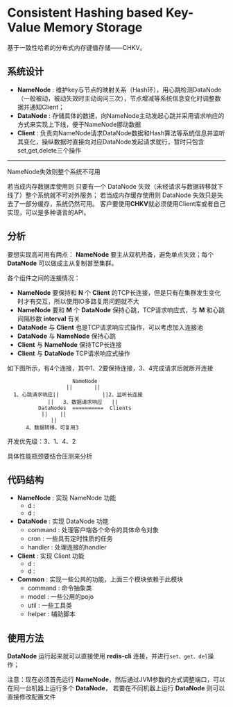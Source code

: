 #  Consistent Hashing based Key-Value Memory Storage  #

基于一致性哈希的分布式内存键值存储——CHKV。


## 系统设计 ##

- **NameNode** : 维护key与节点的映射关系（Hash环），用心跳检测DataNode（一般被动，被动失效时主动询问三次），节点增减等系统信息变化时调整数据并通知Client；
- **DataNode** : 存储具体的数据，向NameNode主动发起心跳并采用请求响应的方式来实现上下线，便于NameNode挪动数据
- **Client** : 负责向NameNode请求DataNode数据和Hash算法等系统信息并监听其变化，操纵数据时直接向对应DataNode发起请求就行，暂时只包含set,get,delete三个操作
****
NameNode失效则整个系统不可用

若当成内存数据库使用则 只要有一个 DataNode 失效（未经请求与数据转移就下线了）整个系统就不可对外服务；
若当成内存缓存使用则 DataNode 失效只是失去了一部分缓存，系统仍然可用。
客户要使用**CHKV**就必须使用Client库或者自己实现，可以是多种语言的API。


## 分析 ##

要想实现高可用有两点： **NameNode** 要主从双机热备，避免单点失效；每个 **DataNode** 可以做成主从复制甚至集群。

各个组件之间的连接情况：

- **NameNode** 要保持和 **N** 个 **Client** 的TCP长连接，但是只有在集群发生变化时才有交互，所以使用IO多路复用问题就不大
- **NameNode** 要和 **M** 个 **DataNode** 保持心跳，TCP请求响应式，与 **M** 和心跳间隔秒数 **interval** 有关
- **DataNode** 与 **Client** 也是TCP请求响应式操作，可以考虑加入连接池
- **DataNode** 与 **NameNode** 保持心跳
- **Client** 与 **NameNode** 保持TCP长连接
- **Client** 与 **DataNode** TCP请求响应式操作

如下图所示，有4个连接，其中1、2要保持连接，3、4完成请求后就断开连接

                         NameNode
                       ||       ||     
      1、心跳请求响应||              ||2、监听长连接 
                 ||   3、数据请求响应   ||     
              DataNodes  ==========  Clients
               ||    ||
                  ||
          4、数据转移，可复用3  

开发优先级：3、1、4、2

具体性能瓶颈要结合压测来分析


## 代码结构 ##

- **NameNode** : 实现 NameNode 功能
    - d : 
    - d : 
- **DataNode** : 实现 DataNode 功能
    - command : 处理客户端各个命令的具体命令对象
    - cron : 一些具有定时性质的任务 
    - handler : 处理连接的handler
- **Client** : 实现 Client 功能
    - d : 
    - d : 
- **Common** : 实现一些公共的功能，上面三个模块依赖于此模块 
    - command : 命令抽象类
    - model : 一些公用的pojo 
    - util : 一些工具类 
    - helper : 辅助脚本
    
    
## 使用方法 ##

**DataNode** 运行起来就可以直接使用 **redis-cli** 连接，并进行`set、get、del`操作；

注意：现在必须首先运行 **NameNode**，然后通过JVM参数的方式调整端口，可以在同一台机器上运行多个 **DataNode**，
若要在不同机器上运行 **DataNode** 则可以直接修改配置文件